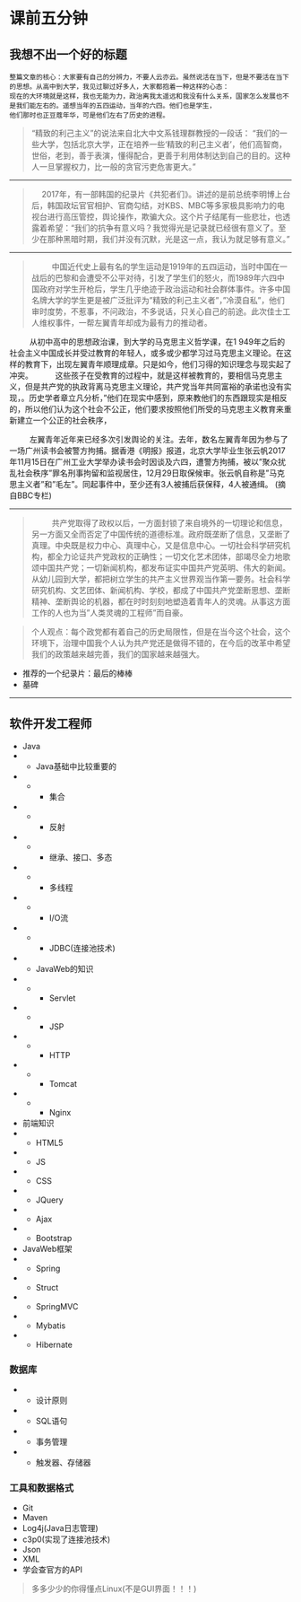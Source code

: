 # 课前五分钟


## 我想不出一个好的标题
```
整篇文章的核心：大家要有自己的分辨力，不要人云亦云。虽然说活在当下，但是不要活在当下的思想。从高中到大学，我见过聊过好多人，大家都抱着一种这样的心态：
现在的大环境就是这样，我也无能为力，政治离我太遥远和我没有什么关系，国家怎么发展也不是我们能左右的。遥想当年的五四运动，当年的六四。他们也是学生，
他们那时也正豆蔻年华，可是他们左右了历史的进程。
```
> “精致的利己主义”的说法来自北大中文系钱理群教授的一段话：
“我们的一些大学，包括北京大学，正在培养一些‘精致的利己主义者’，他们高智商，世俗，老到，善于表演，懂得配合，更善于利用体制达到自己的目的。这种人一旦掌握权力，比一般的贪官污吏危害更大。”
 
 -------
 
> &emsp; 2017年，有一部韩国的纪录片《共犯者们》。讲述的是前总统李明博上台后，韩国政坛官官相护、官商勾结，对KBS、MBC等多家极具影响力的电视台进行高压管控，舆论操作，欺骗大众。这个片子结尾有一些悲壮，也透露着希望：“我们的抗争有意义吗？我觉得光是记录就已经很有意义了。至少在那种黑暗时期，我们并没有沉默，光是这一点，我认为就足够有意义。”

 -------
 
>&emsp; &emsp; 中国近代史上最有名的学生运动是1919年的五四运动，当时中国在一战后的巴黎和会遭受不公平对待，引发了学生们的怒火，而1989年六四中国政府对学生开枪后，学生几乎绝迹于政治运动和社会群体事件。许多中国名牌大学的学生更是被广泛批评为”精致的利己主义者”，”冷漠自私”，他们审时度势，不惹事，不问政治，不多说话，只关心自己的前途。此次佳士工人维权事件，一帮左翼青年却成为最有力的推动者。

&emsp; &emsp; 从初中高中的思想政治课，到大学的马克思主义哲学课，在1 949年之后的社会主义中国成长并受过教育的年轻人，或多或少都学习过马克思主义理论。在这样的教育下，出现左翼青年顺理成章。只是如今，他们习得的知识理念与现实起了冲突。
&emsp; &emsp; 这些孩子在受教育的过程中，就是这样被教育的，要相信马克思主义，但是共产党的执政背离马克思主义理论，共产党当年共同富裕的承诺也没有实现，。历史学者章立凡分析，”他们在现实中感到，原来教他们的东西跟现实是相反的，所以他们认为这个社会不公正，他们要求按照他们所受的马克思主义教育来重新建立一个公正的社会秩序，

&emsp; &emsp;  左翼青年近年来已经多次引发舆论的关注。去年，数名左翼青年因为参与了一场广州读书会被警方拘捕。据香港《明报》报道，北京大学毕业生张云帆2017年11月15日在广州工业大学举办读书会时因谈及六四，遭警方拘捕，被以”聚众扰乱社会秩序”罪名刑事拘留和监视居住，12月29日取保候审。张云帆自称是”马克思主义者”和”毛左”。同起事件中，至少还有3人被捕后获保释，4人被通缉。
 (摘自BBC专栏)
 
 -------
 
> &emsp; &emsp; 共产党取得了政权以后，一方面封锁了来自境外的一切理论和信息，另一方面又全而否定了中国传统的道德标准。政府既垄断了信息，又垄断了真理。中央既是权力中心、真理中心，又是信息中心。一切社会科学研究机构，都全力论证共产党政权的正确性；一切文化艺术团体，部竭尽全力地歌颂中国共产党；一切新闻机构，都发布证实中国共产党英明、伟大的新闻。从幼儿园到大学，都把树立学生的共产主义世界观当作第一要务。社会科学研究机构、文艺团体、新闻机构、学校，都成了中国共产党垄断思想、垄断精神、垄断舆论的机器，都在时时刻刻地塑造着青年人的灵魂。从事这方面工作的人也为当”人类灵魂的工程师”而自豪。

>   个人观点：每个政党都有着自己的历史局限性，但是在当今这个社会，这个环境下，治理中国我个人认为共产党还是做得不错的，在今后的改革中希望我们的政策越来越完善，我们的国家越来越强大。

- 推荐的一个纪录片：最后的棒棒
- 墓碑



----------

## 软件开发工程师
- Java
- - Java基础中比较重要的
- - - 集合
- - -  反射
- - -  继承、接口、多态
- - - 多线程
- - - I/O流
- - - JDBC(连接池技术)
- - JavaWeb的知识
- - - Servlet
- - - JSP
- - - HTTP
- - - Tomcat
- - - Nginx
-  前端知识
-  - HTML5
-  - JS
-  -  CSS
-  - JQuery
-  -  Ajax
-  - Bootstrap
-  JavaWeb框架
-  - Spring
- - Struct
-  - SpringMVC
-  - Mybatis
-  - Hibernate
### 数据库
- - 设计原则
- - SQL语句
- - 事务管理
- - 触发器、存储器
### 工具和数据格式
- Git
- Maven
- Log4j(Java日志管理)
- c3p0(实现了连接池技术)
- Json
- XML
- 学会查官方的API


> 多多少少的你得懂点Linux(不是GUI界面！！！)
